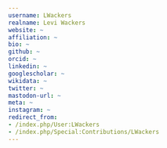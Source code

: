 ```yaml
---
username: LWackers
realname: Levi Wackers
website: ~
affiliation: ~
bio: ~
github: ~
orcid: ~
linkedin: ~
googlescholar: ~
wikidata: ~
twitter: ~
mastodon-url: ~
meta: ~
instagram: ~
redirect_from:
- /index.php/User:LWackers
- /index.php/Special:Contributions/LWackers
---
```


